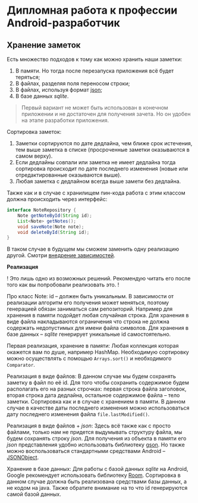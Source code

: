 # Дипломная работа к профессии Android-разработчик

## Хранение заметок

Есть множество подходов к тому как можно хранить наши заметки:

1. В памяти. Но тогда после перезапуска приложения всё будет теряться;
2. В файлах, разделяя поля переносом строки;
3. В файлах, используя формат [json](https://ru.wikipedia.org/wiki/JSON);
4. В базе данных _sqlite_.

> Первый вариант не может быть использован в конечном приложении и не достаточен для получения зачета. Но он удобен на этапе разработки приложения.

Сортировка заметок:
1. Заметки сортируются по дате дедлайна, чем ближе срок истечения, тем выше заметка в списке (просроченные заметки оказываются в самом верху). 
2. Если дедлайны совпали или заметка не имеет дедлайна тогда сортировка происходит по дате последнего изменения (новые или отредактированные оказываются выше).
3. Любая заметка с дедлайном всегда выше замети без дедлайна.

Также как и в случае с хранилищем пин-кода работа с этим классом должна происходить через интерфейс:
```java
interface NoteRepository {
    Note getNoteById(String id);
    List<Note> getNotes();
    void saveNote(Note note);
    void deleteById(String id);
}
```
В таком случае в будущем мы сможем заменить одну реализацию другой. Смотри [внедрение зависимостей](app.md).

**Реализация**

! Это лишь одно из возможных решений. Рекомендую читать его после того как вы попробовали реализовать это. !

Про класс Note:
id – должен быть уникальным. В зависимости от реализации алгоритм его получения может меняться, поэтому генерацией обязан заниматься сам репозиторий. Например для хранения в памяти подойдет любая случайная строка. Для хранения в виде файла накладываются ограничения что строка не должна содержать недопустимых для имени файла символов. Для хранения в базе данных – _sqlite_ генерирует уникальные id самостоятельно.

Первая реализация, хранение в памяти:
Любая коллекция которая окажется вам по душе, например HashMap. Необходимую сортировку можно осуществлять с помощью `Arrays.sort()` и необходимого `Comparator`.

Реализация в виде файлов:
В данном случае мы будем сохранять заметку в файл по её id. Для того чтобы сохранить содержимое будем располагать его на разных строчках: первая строка файла заголовок, вторая строка дата дедлайна, остальное содержимое файла – тело заметки. Сортировка как и в случае с хранением в памяти. В данном случае в качестве даты последнего изменения можно использоваться дату последнего изменения файла `file.lastModified()`.

Реализация в виде файлов + _json_:
Здесь всё также как с просто файлами, только нам не придется выдумывать структуру файла, мы будем сохранять строку _json_. Для получения из объекта в памяти его _json_ представления удобно использовать библиотеку [gson](https://github.com/google/gson). Но также можно воспользоваться стандартными средствами Android – [JSONObject](https://developer.android.com/reference/org/json/JSONObject).

Хранение в базе данных:
Для работы с базой данных _sqlite_ на Android, Google рекомендует использовать библиотеку [Room](https://developer.android.com/topic/libraries/architecture/room). Сортировка в данном случае должна быть реализована средствами базы данных, а не кодом на java. Также обратите внимание на то что id генерируются самой базой данных.